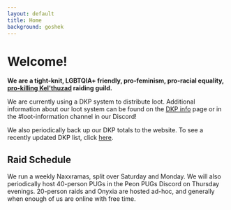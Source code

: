 ```yaml
---
layout: default
title: Home
background: goshek
---
```


# Welcome!

**We are a tight-knit, LGBTQIA+ friendly, pro-feminism, pro-racial equality, [pro-killing Kel'thuzad]({{site.baseurl}}/naxx/) raiding guild.**

We are currently using a DKP system to distribute loot. Additional information about our loot system can be found on the [DKP info]({{site.baseurl}}/dkp-info) page or in the #loot-information channel in our Discord!

We also periodically back up our DKP totals to the website. To see a recently updated DKP list, click [here]({{site.baseurl}}/dkp/).

## Raid Schedule

We run a weekly Naxxramas, split over Saturday and Monday. We will also periodically host 40-person PUGs in the Peon PUGs Discord on Thursday evenings. 20-person raids and Onyxia are hosted ad-hoc, and generally when enough of us are online with free time.
